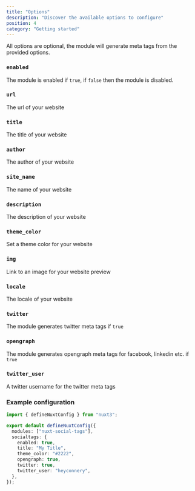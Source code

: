 ```yaml
---
title: "Options"
description: "Discover the available options to configure"
position: 4
category: "Getting started"
---
```


All options are optional, the module will generate meta tags from the provided options.

### `enabled`

The module is enabled if `true`, if `false` then the module is disabled.

### `url`

The url of your website

### `title`

The title of your website

### `author`

The author of your website

### `site_name`

The name of your website

### `description`

The description of your website

### `theme_color`

Set a theme color for your website

### `img`

Link to an image for your website preview

### `locale`

The locale of your website

### `twitter`

The module generates twitter meta tags if `true`

### `opengraph`

The module generates opengraph meta tags for facebook, linkedin etc. if `true`

### `twitter_user`

A twitter username for the twitter meta tags

### Example configuration

```ts
import { defineNuxtConfig } from "nuxt3";

export default defineNuxtConfig({
  modules: ["nuxt-social-tags"],
  socialtags: {
    enabled: true,
    title: "My Title",
    theme_color: "#2222",
    opengraph: true,
    twitter: true,
    twitter_user: "heyconnery",
  },
});
```
